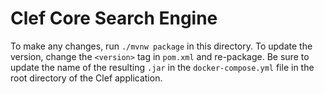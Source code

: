 # Clef Core Search Engine

To make any changes, run `./mvnw package` in this directory. To update the version, change the `<version>` tag in `pom.xml` and re-package. Be sure to update the name of the resulting `.jar` in the `docker-compose.yml` file in the root directory of the Clef application.